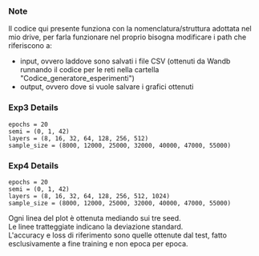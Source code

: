 ### Note
Il codice qui presente funziona con la nomenclatura/struttura adottata nel mio drive, per farla funzionare nel proprio bisogna modificare i path che riferiscono a:
- input, ovvero laddove sono salvati i file CSV (ottenuti da Wandb runnando il codice per le reti nella cartella "Codice_generatore_esperimenti") 
- output, ovvero dove si vuole salvare i grafici ottenuti

### Exp3 Details
    epochs = 20
    semi = (0, 1, 42)
    layers = (8, 16, 32, 64, 128, 256, 512)
    sample_size = (8000, 12000, 25000, 32000, 40000, 47000, 55000)

### Exp4 Details
    epochs = 20
    semi = (0, 1, 42)
    layers = (8, 16, 32, 64, 128, 256, 512, 1024)
    sample_size = (8000, 12000, 25000, 32000, 40000, 47000, 55000)

Ogni linea del plot è ottenuta mediando sui tre seed. <br> 
Le linee tratteggiate indicano la deviazione standard. <br>
L'accuracy e loss di riferimento sono quelle ottenute dal test, fatto esclusivamente a fine training e non epoca per epoca.

